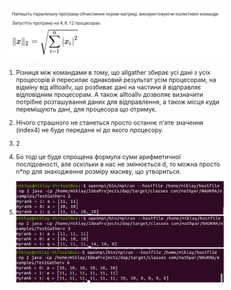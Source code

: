 ![](..//media/image1.png)

1)  Різниця між командами в тому, що allgather збирає усі дані з усіх
    процесорів й пересилає однаковий результат усім процесорам, на
    відміну від alltoallv, що розбиває дані на частини й відправляє
    відповідним процесорам. А також alltoallv дозволяє визначити
    потрібне розташування даних для відправлення, а також місця куди
    переміщують дані, для процесора що отримує.

2)  Нічого страшного не станеться просто останнє п'яте значення (index4)
    не буде передане ні до якого процесору.

3)  2

4)  Бо тоді це буде спрощена формула суми арифметичної послідовності,
    але оскільки в нас не змінюється d, то можна просто n\*np для
    знаходження розміру масиву, що утвориться.

5)  ![](..//media/image2.png)
    ![](..//media/image3.png)
    ![](..//media/image4.png)